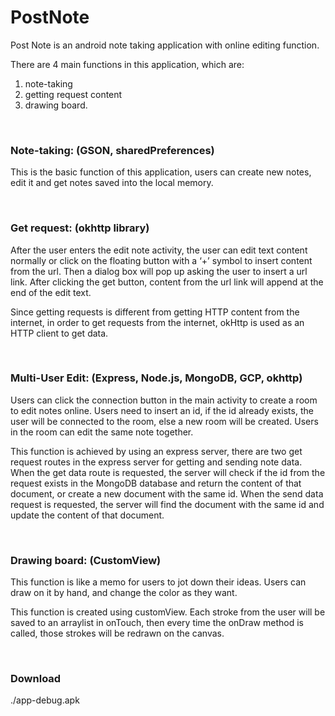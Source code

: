 # PostNote

Post Note is an android note taking application with online editing function.


There are 4 main functions in this application, which are:
1. note-taking
2. getting request content
3. drawing board.
<br>
<h3>Note-taking: (GSON, sharedPreferences)</h3> 
<p>This is the basic function of this application, users can create new notes, edit it and get notes saved into the local memory.</p>
<br>

<h3>Get request: (okhttp library)</h3> 
<p>After the user enters the edit note activity, the user can edit text content normally or click on the floating button with a ‘+’ symbol to insert content from the url. Then a dialog box will pop up asking the user to insert a url link. After clicking the get button, content from the url link will append at the end of the edit text.</p>

<p>Since getting requests is different from getting HTTP content from the internet, in order to get requests from the internet, okHttp is used as an HTTP client to get data.</p>
<br>

<h3>Multi-User Edit: (Express, Node.js, MongoDB, GCP, okhttp)</h3> 
<p>Users can click the connection button in the main activity to create a room to edit notes online. Users need to insert an id, if the id already exists, the user will be connected to the room, else a new room will be created. Users in the room can edit the same note together.</p>

<p>This function is achieved by using an express server, there are two get request routes in the express server for getting and sending note data. When the get data route is requested, the server will check if the id from the request exists in the MongoDB database and return the content of that document, or create a new document with the same id. When the send data request is requested, the server will find the document with the same id and update the content of that document.</p>
<br>

<h3>Drawing board: (CustomView)</h3> 
<p>This function is like a memo for users to jot down their ideas. Users can draw on it by hand, and change the color as they want.</p>

<p>This function is created using customView. Each stroke from the user will be saved to an arraylist in onTouch, then every time the onDraw method is called, those strokes will be redrawn on the canvas.</p>
<br>

<h3>Download</h3>
./app-debug.apk
